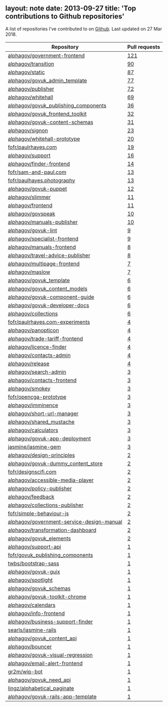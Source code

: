 layout: note
date: 2013-09-27
title: 'Top contributions to Github repositories'
---

A list of repositories I’ve contributed to on [Github](https://github.com/fofr).
Last updated on 27 Mar 2018.

| Repository | Pull requests |
|--|--|
| <a href="https://github.com/alphagov/government-frontend" class="pr-link">alphagov/government-frontend</a> | <a href="https://github.com/alphagov/government-frontend/pulls?utf8=%E2%9C%93&q=is%3Apr+author%3Afofr">121</a> |
| <a href="https://github.com/alphagov/transition" class="pr-link">alphagov/transition</a> | <a href="https://github.com/alphagov/transition/pulls?utf8=%E2%9C%93&q=is%3Apr+author%3Afofr">90</a> |
| <a href="https://github.com/alphagov/static" class="pr-link">alphagov/static</a> | <a href="https://github.com/alphagov/static/pulls?utf8=%E2%9C%93&q=is%3Apr+author%3Afofr">87</a> |
| <a href="https://github.com/alphagov/govuk_admin_template" class="pr-link">alphagov/govuk_admin_template</a> | <a href="https://github.com/alphagov/govuk_admin_template/pulls?utf8=%E2%9C%93&q=is%3Apr+author%3Afofr">77</a> |
| <a href="https://github.com/alphagov/publisher" class="pr-link">alphagov/publisher</a> | <a href="https://github.com/alphagov/publisher/pulls?utf8=%E2%9C%93&q=is%3Apr+author%3Afofr">72</a> |
| <a href="https://github.com/alphagov/whitehall" class="pr-link">alphagov/whitehall</a> | <a href="https://github.com/alphagov/whitehall/pulls?utf8=%E2%9C%93&q=is%3Apr+author%3Afofr">69</a> |
| <a href="https://github.com/alphagov/govuk_publishing_components" class="pr-link">alphagov/govuk_publishing_components</a> | <a href="https://github.com/alphagov/govuk_publishing_components/pulls?utf8=%E2%9C%93&q=is%3Apr+author%3Afofr">36</a> |
| <a href="https://github.com/alphagov/govuk_frontend_toolkit" class="pr-link">alphagov/govuk_frontend_toolkit</a> | <a href="https://github.com/alphagov/govuk_frontend_toolkit/pulls?utf8=%E2%9C%93&q=is%3Apr+author%3Afofr">32</a> |
| <a href="https://github.com/alphagov/govuk-content-schemas" class="pr-link">alphagov/govuk-content-schemas</a> | <a href="https://github.com/alphagov/govuk-content-schemas/pulls?utf8=%E2%9C%93&q=is%3Apr+author%3Afofr">31</a> |
| <a href="https://github.com/alphagov/signon" class="pr-link">alphagov/signon</a> | <a href="https://github.com/alphagov/signon/pulls?utf8=%E2%9C%93&q=is%3Apr+author%3Afofr">23</a> |
| <a href="https://github.com/alphagov/whitehall-prototype" class="pr-link">alphagov/whitehall-prototype</a> | <a href="https://github.com/alphagov/whitehall-prototype/pulls?utf8=%E2%9C%93&q=is%3Apr+author%3Afofr">20</a> |
| <a href="https://github.com/fofr/paulrhayes.com" class="pr-link">fofr/paulrhayes.com</a> | <a href="https://github.com/fofr/paulrhayes.com/pulls?utf8=%E2%9C%93&q=is%3Apr+author%3Afofr">19</a> |
| <a href="https://github.com/alphagov/support" class="pr-link">alphagov/support</a> | <a href="https://github.com/alphagov/support/pulls?utf8=%E2%9C%93&q=is%3Apr+author%3Afofr">16</a> |
| <a href="https://github.com/alphagov/finder-frontend" class="pr-link">alphagov/finder-frontend</a> | <a href="https://github.com/alphagov/finder-frontend/pulls?utf8=%E2%9C%93&q=is%3Apr+author%3Afofr">14</a> |
| <a href="https://github.com/fofr/sam-and-paul.com" class="pr-link">fofr/sam-and-paul.com</a> | <a href="https://github.com/fofr/sam-and-paul.com/pulls?utf8=%E2%9C%93&q=is%3Apr+author%3Afofr">13</a> |
| <a href="https://github.com/fofr/paulhayes.photography" class="pr-link">fofr/paulhayes.photography</a> | <a href="https://github.com/fofr/paulhayes.photography/pulls?utf8=%E2%9C%93&q=is%3Apr+author%3Afofr">13</a> |
| <a href="https://github.com/alphagov/govuk-puppet" class="pr-link">alphagov/govuk-puppet</a> | <a href="https://github.com/alphagov/govuk-puppet/pulls?utf8=%E2%9C%93&q=is%3Apr+author%3Afofr">12</a> |
| <a href="https://github.com/alphagov/slimmer" class="pr-link">alphagov/slimmer</a> | <a href="https://github.com/alphagov/slimmer/pulls?utf8=%E2%9C%93&q=is%3Apr+author%3Afofr">11</a> |
| <a href="https://github.com/alphagov/frontend" class="pr-link">alphagov/frontend</a> | <a href="https://github.com/alphagov/frontend/pulls?utf8=%E2%9C%93&q=is%3Apr+author%3Afofr">11</a> |
| <a href="https://github.com/alphagov/govspeak" class="pr-link">alphagov/govspeak</a> | <a href="https://github.com/alphagov/govspeak/pulls?utf8=%E2%9C%93&q=is%3Apr+author%3Afofr">10</a> |
| <a href="https://github.com/alphagov/manuals-publisher" class="pr-link">alphagov/manuals-publisher</a> | <a href="https://github.com/alphagov/manuals-publisher/pulls?utf8=%E2%9C%93&q=is%3Apr+author%3Afofr">10</a> |
| <a href="https://github.com/alphagov/govuk-lint" class="pr-link">alphagov/govuk-lint</a> | <a href="https://github.com/alphagov/govuk-lint/pulls?utf8=%E2%9C%93&q=is%3Apr+author%3Afofr">9</a> |
| <a href="https://github.com/alphagov/specialist-frontend" class="pr-link">alphagov/specialist-frontend</a> | <a href="https://github.com/alphagov/specialist-frontend/pulls?utf8=%E2%9C%93&q=is%3Apr+author%3Afofr">9</a> |
| <a href="https://github.com/alphagov/manuals-frontend" class="pr-link">alphagov/manuals-frontend</a> | <a href="https://github.com/alphagov/manuals-frontend/pulls?utf8=%E2%9C%93&q=is%3Apr+author%3Afofr">8</a> |
| <a href="https://github.com/alphagov/travel-advice-publisher" class="pr-link">alphagov/travel-advice-publisher</a> | <a href="https://github.com/alphagov/travel-advice-publisher/pulls?utf8=%E2%9C%93&q=is%3Apr+author%3Afofr">8</a> |
| <a href="https://github.com/alphagov/multipage-frontend" class="pr-link">alphagov/multipage-frontend</a> | <a href="https://github.com/alphagov/multipage-frontend/pulls?utf8=%E2%9C%93&q=is%3Apr+author%3Afofr">7</a> |
| <a href="https://github.com/alphagov/maslow" class="pr-link">alphagov/maslow</a> | <a href="https://github.com/alphagov/maslow/pulls?utf8=%E2%9C%93&q=is%3Apr+author%3Afofr">7</a> |
| <a href="https://github.com/alphagov/govuk_template" class="pr-link">alphagov/govuk_template</a> | <a href="https://github.com/alphagov/govuk_template/pulls?utf8=%E2%9C%93&q=is%3Apr+author%3Afofr">6</a> |
| <a href="https://github.com/alphagov/govuk_content_models" class="pr-link">alphagov/govuk_content_models</a> | <a href="https://github.com/alphagov/govuk_content_models/pulls?utf8=%E2%9C%93&q=is%3Apr+author%3Afofr">6</a> |
| <a href="https://github.com/alphagov/govuk-component-guide" class="pr-link">alphagov/govuk-component-guide</a> | <a href="https://github.com/alphagov/govuk-component-guide/pulls?utf8=%E2%9C%93&q=is%3Apr+author%3Afofr">6</a> |
| <a href="https://github.com/alphagov/govuk-developer-docs" class="pr-link">alphagov/govuk-developer-docs</a> | <a href="https://github.com/alphagov/govuk-developer-docs/pulls?utf8=%E2%9C%93&q=is%3Apr+author%3Afofr">6</a> |
| <a href="https://github.com/alphagov/collections" class="pr-link">alphagov/collections</a> | <a href="https://github.com/alphagov/collections/pulls?utf8=%E2%9C%93&q=is%3Apr+author%3Afofr">6</a> |
| <a href="https://github.com/fofr/paulrhayes.com-experiments" class="pr-link">fofr/paulrhayes.com-experiments</a> | <a href="https://github.com/fofr/paulrhayes.com-experiments/pulls?utf8=%E2%9C%93&q=is%3Apr+author%3Afofr">4</a> |
| <a href="https://github.com/alphagov/panopticon" class="pr-link">alphagov/panopticon</a> | <a href="https://github.com/alphagov/panopticon/pulls?utf8=%E2%9C%93&q=is%3Apr+author%3Afofr">4</a> |
| <a href="https://github.com/alphagov/trade-tariff-frontend" class="pr-link">alphagov/trade-tariff-frontend</a> | <a href="https://github.com/alphagov/trade-tariff-frontend/pulls?utf8=%E2%9C%93&q=is%3Apr+author%3Afofr">4</a> |
| <a href="https://github.com/alphagov/licence-finder" class="pr-link">alphagov/licence-finder</a> | <a href="https://github.com/alphagov/licence-finder/pulls?utf8=%E2%9C%93&q=is%3Apr+author%3Afofr">4</a> |
| <a href="https://github.com/alphagov/contacts-admin" class="pr-link">alphagov/contacts-admin</a> | <a href="https://github.com/alphagov/contacts-admin/pulls?utf8=%E2%9C%93&q=is%3Apr+author%3Afofr">4</a> |
| <a href="https://github.com/alphagov/release" class="pr-link">alphagov/release</a> | <a href="https://github.com/alphagov/release/pulls?utf8=%E2%9C%93&q=is%3Apr+author%3Afofr">4</a> |
| <a href="https://github.com/alphagov/search-admin" class="pr-link">alphagov/search-admin</a> | <a href="https://github.com/alphagov/search-admin/pulls?utf8=%E2%9C%93&q=is%3Apr+author%3Afofr">3</a> |
| <a href="https://github.com/alphagov/contacts-frontend" class="pr-link">alphagov/contacts-frontend</a> | <a href="https://github.com/alphagov/contacts-frontend/pulls?utf8=%E2%9C%93&q=is%3Apr+author%3Afofr">3</a> |
| <a href="https://github.com/alphagov/smokey" class="pr-link">alphagov/smokey</a> | <a href="https://github.com/alphagov/smokey/pulls?utf8=%E2%9C%93&q=is%3Apr+author%3Afofr">3</a> |
| <a href="https://github.com/fofr/opencga-prototype" class="pr-link">fofr/opencga-prototype</a> | <a href="https://github.com/fofr/opencga-prototype/pulls?utf8=%E2%9C%93&q=is%3Apr+author%3Afofr">3</a> |
| <a href="https://github.com/alphagov/imminence" class="pr-link">alphagov/imminence</a> | <a href="https://github.com/alphagov/imminence/pulls?utf8=%E2%9C%93&q=is%3Apr+author%3Afofr">3</a> |
| <a href="https://github.com/alphagov/short-url-manager" class="pr-link">alphagov/short-url-manager</a> | <a href="https://github.com/alphagov/short-url-manager/pulls?utf8=%E2%9C%93&q=is%3Apr+author%3Afofr">3</a> |
| <a href="https://github.com/alphagov/shared_mustache" class="pr-link">alphagov/shared_mustache</a> | <a href="https://github.com/alphagov/shared_mustache/pulls?utf8=%E2%9C%93&q=is%3Apr+author%3Afofr">3</a> |
| <a href="https://github.com/alphagov/calculators" class="pr-link">alphagov/calculators</a> | <a href="https://github.com/alphagov/calculators/pulls?utf8=%E2%9C%93&q=is%3Apr+author%3Afofr">3</a> |
| <a href="https://github.com/alphagov/govuk-app-deployment" class="pr-link">alphagov/govuk-app-deployment</a> | <a href="https://github.com/alphagov/govuk-app-deployment/pulls?utf8=%E2%9C%93&q=is%3Apr+author%3Afofr">3</a> |
| <a href="https://github.com/jasmine/jasmine-gem" class="pr-link">jasmine/jasmine-gem</a> | <a href="https://github.com/jasmine/jasmine-gem/pulls?utf8=%E2%9C%93&q=is%3Apr+author%3Afofr">3</a> |
| <a href="https://github.com/alphagov/design-principles" class="pr-link">alphagov/design-principles</a> | <a href="https://github.com/alphagov/design-principles/pulls?utf8=%E2%9C%93&q=is%3Apr+author%3Afofr">2</a> |
| <a href="https://github.com/alphagov/govuk-dummy_content_store" class="pr-link">alphagov/govuk-dummy_content_store</a> | <a href="https://github.com/alphagov/govuk-dummy_content_store/pulls?utf8=%E2%9C%93&q=is%3Apr+author%3Afofr">2</a> |
| <a href="https://github.com/fofr/designscifi.com" class="pr-link">fofr/designscifi.com</a> | <a href="https://github.com/fofr/designscifi.com/pulls?utf8=%E2%9C%93&q=is%3Apr+author%3Afofr">2</a> |
| <a href="https://github.com/alphagov/accessible-media-player" class="pr-link">alphagov/accessible-media-player</a> | <a href="https://github.com/alphagov/accessible-media-player/pulls?utf8=%E2%9C%93&q=is%3Apr+author%3Afofr">2</a> |
| <a href="https://github.com/alphagov/policy-publisher" class="pr-link">alphagov/policy-publisher</a> | <a href="https://github.com/alphagov/policy-publisher/pulls?utf8=%E2%9C%93&q=is%3Apr+author%3Afofr">2</a> |
| <a href="https://github.com/alphagov/feedback" class="pr-link">alphagov/feedback</a> | <a href="https://github.com/alphagov/feedback/pulls?utf8=%E2%9C%93&q=is%3Apr+author%3Afofr">2</a> |
| <a href="https://github.com/alphagov/collections-publisher" class="pr-link">alphagov/collections-publisher</a> | <a href="https://github.com/alphagov/collections-publisher/pulls?utf8=%E2%9C%93&q=is%3Apr+author%3Afofr">2</a> |
| <a href="https://github.com/fofr/simple-behaviour-js" class="pr-link">fofr/simple-behaviour-js</a> | <a href="https://github.com/fofr/simple-behaviour-js/pulls?utf8=%E2%9C%93&q=is%3Apr+author%3Afofr">2</a> |
| <a href="https://github.com/alphagov/government-service-design-manual" class="pr-link">alphagov/government-service-design-manual</a> | <a href="https://github.com/alphagov/government-service-design-manual/pulls?utf8=%E2%9C%93&q=is%3Apr+author%3Afofr">2</a> |
| <a href="https://github.com/alphagov/transformation-dashboard" class="pr-link">alphagov/transformation-dashboard</a> | <a href="https://github.com/alphagov/transformation-dashboard/pulls?utf8=%E2%9C%93&q=is%3Apr+author%3Afofr">2</a> |
| <a href="https://github.com/alphagov/govuk_elements" class="pr-link">alphagov/govuk_elements</a> | <a href="https://github.com/alphagov/govuk_elements/pulls?utf8=%E2%9C%93&q=is%3Apr+author%3Afofr">2</a> |
| <a href="https://github.com/alphagov/support-api" class="pr-link">alphagov/support-api</a> | <a href="https://github.com/alphagov/support-api/pulls?utf8=%E2%9C%93&q=is%3Apr+author%3Afofr">1</a> |
| <a href="https://github.com/fofr/govuk_publishing_components" class="pr-link">fofr/govuk_publishing_components</a> | <a href="https://github.com/fofr/govuk_publishing_components/pulls?utf8=%E2%9C%93&q=is%3Apr+author%3Afofr">1</a> |
| <a href="https://github.com/twbs/bootstrap-sass" class="pr-link">twbs/bootstrap-sass</a> | <a href="https://github.com/twbs/bootstrap-sass/pulls?utf8=%E2%9C%93&q=is%3Apr+author%3Afofr">1</a> |
| <a href="https://github.com/alphagov/govuk-guix" class="pr-link">alphagov/govuk-guix</a> | <a href="https://github.com/alphagov/govuk-guix/pulls?utf8=%E2%9C%93&q=is%3Apr+author%3Afofr">1</a> |
| <a href="https://github.com/alphagov/spotlight" class="pr-link">alphagov/spotlight</a> | <a href="https://github.com/alphagov/spotlight/pulls?utf8=%E2%9C%93&q=is%3Apr+author%3Afofr">1</a> |
| <a href="https://github.com/alphagov/govuk_schemas" class="pr-link">alphagov/govuk_schemas</a> | <a href="https://github.com/alphagov/govuk_schemas/pulls?utf8=%E2%9C%93&q=is%3Apr+author%3Afofr">1</a> |
| <a href="https://github.com/alphagov/govuk-toolkit-chrome" class="pr-link">alphagov/govuk-toolkit-chrome</a> | <a href="https://github.com/alphagov/govuk-toolkit-chrome/pulls?utf8=%E2%9C%93&q=is%3Apr+author%3Afofr">1</a> |
| <a href="https://github.com/alphagov/calendars" class="pr-link">alphagov/calendars</a> | <a href="https://github.com/alphagov/calendars/pulls?utf8=%E2%9C%93&q=is%3Apr+author%3Afofr">1</a> |
| <a href="https://github.com/alphagov/info-frontend" class="pr-link">alphagov/info-frontend</a> | <a href="https://github.com/alphagov/info-frontend/pulls?utf8=%E2%9C%93&q=is%3Apr+author%3Afofr">1</a> |
| <a href="https://github.com/alphagov/business-support-finder" class="pr-link">alphagov/business-support-finder</a> | <a href="https://github.com/alphagov/business-support-finder/pulls?utf8=%E2%9C%93&q=is%3Apr+author%3Afofr">1</a> |
| <a href="https://github.com/searls/jasmine-rails" class="pr-link">searls/jasmine-rails</a> | <a href="https://github.com/searls/jasmine-rails/pulls?utf8=%E2%9C%93&q=is%3Apr+author%3Afofr">1</a> |
| <a href="https://github.com/alphagov/govuk_content_api" class="pr-link">alphagov/govuk_content_api</a> | <a href="https://github.com/alphagov/govuk_content_api/pulls?utf8=%E2%9C%93&q=is%3Apr+author%3Afofr">1</a> |
| <a href="https://github.com/alphagov/bouncer" class="pr-link">alphagov/bouncer</a> | <a href="https://github.com/alphagov/bouncer/pulls?utf8=%E2%9C%93&q=is%3Apr+author%3Afofr">1</a> |
| <a href="https://github.com/alphagov/govuk-visual-regression" class="pr-link">alphagov/govuk-visual-regression</a> | <a href="https://github.com/alphagov/govuk-visual-regression/pulls?utf8=%E2%9C%93&q=is%3Apr+author%3Afofr">1</a> |
| <a href="https://github.com/alphagov/email-alert-frontend" class="pr-link">alphagov/email-alert-frontend</a> | <a href="https://github.com/alphagov/email-alert-frontend/pulls?utf8=%E2%9C%93&q=is%3Apr+author%3Afofr">1</a> |
| <a href="https://github.com/gr2m/wip-bot" class="pr-link">gr2m/wip-bot</a> | <a href="https://github.com/gr2m/wip-bot/pulls?utf8=%E2%9C%93&q=is%3Apr+author%3Afofr">1</a> |
| <a href="https://github.com/alphagov/govuk_need_api" class="pr-link">alphagov/govuk_need_api</a> | <a href="https://github.com/alphagov/govuk_need_api/pulls?utf8=%E2%9C%93&q=is%3Apr+author%3Afofr">1</a> |
| <a href="https://github.com/lingz/alphabetical_paginate" class="pr-link">lingz/alphabetical_paginate</a> | <a href="https://github.com/lingz/alphabetical_paginate/pulls?utf8=%E2%9C%93&q=is%3Apr+author%3Afofr">1</a> |
| <a href="https://github.com/alphagov/govuk-rails-app-template" class="pr-link">alphagov/govuk-rails-app-template</a> | <a href="https://github.com/alphagov/govuk-rails-app-template/pulls?utf8=%E2%9C%93&q=is%3Apr+author%3Afofr">1</a> |
